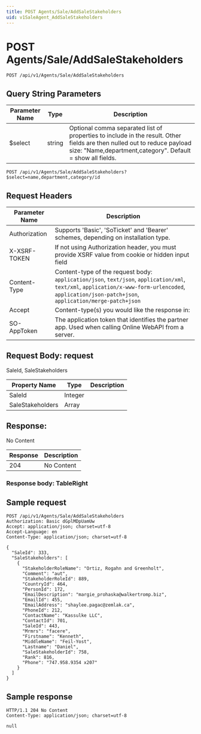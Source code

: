```yaml
---
title: POST Agents/Sale/AddSaleStakeholders
uid: v1SaleAgent_AddSaleStakeholders
---
```


# POST Agents/Sale/AddSaleStakeholders

```http
POST /api/v1/Agents/Sale/AddSaleStakeholders
```









## Query String Parameters

| Parameter Name | Type |  Description |
|----------------|------|--------------|
| $select | string |  Optional comma separated list of properties to include in the result. Other fields are then nulled out to reduce payload size: "Name,department,category". Default = show all fields. |

```http
POST /api/v1/Agents/Sale/AddSaleStakeholders?$select=name,department,category/id
```


## Request Headers

| Parameter Name | Description |
|----------------|-------------|
| Authorization  | Supports 'Basic', 'SoTicket' and 'Bearer' schemes, depending on installation type. |
| X-XSRF-TOKEN   | If not using Authorization header, you must provide XSRF value from cookie or hidden input field |
| Content-Type | Content-type of the request body: `application/json`, `text/json`, `application/xml`, `text/xml`, `application/x-www-form-urlencoded`, `application/json-patch+json`, `application/merge-patch+json` |
| Accept         | Content-type(s) you would like the response in:  |
| SO-AppToken | The application token that identifies the partner app. Used when calling Online WebAPI from a server. |

## Request Body: request 

SaleId, SaleStakeholders 

| Property Name | Type |  Description |
|----------------|------|--------------|
| SaleId | Integer |  |
| SaleStakeholders | Array |  |

## Response:

No Content

| Response | Description |
|----------------|-------------|
| 204 | No Content |

### Response body: TableRight


## Sample request

```http!
POST /api/v1/Agents/Sale/AddSaleStakeholders
Authorization: Basic dGplMDpUamUw
Accept: application/json; charset=utf-8
Accept-Language: en
Content-Type: application/json; charset=utf-8

{
  "SaleId": 333,
  "SaleStakeholders": [
    {
      "StakeholderRoleName": "Ortiz, Rogahn and Greenholt",
      "Comment": "aut",
      "StakeholderRoleId": 889,
      "CountryId": 464,
      "PersonId": 172,
      "EmailDescription": "margie_prohaska@walkertromp.biz",
      "EmailId": 455,
      "EmailAddress": "shaylee.pagac@zemlak.ca",
      "PhoneId": 212,
      "ContactName": "Kassulke LLC",
      "ContactId": 701,
      "SaleId": 443,
      "Mrmrs": "facere",
      "Firstname": "Kenneth",
      "MiddleName": "Feil-Yost",
      "Lastname": "Daniel",
      "SaleStakeholderId": 758,
      "Rank": 816,
      "Phone": "747.958.9354 x207"
    }
  ]
}
```

## Sample response

```http_
HTTP/1.1 204 No Content
Content-Type: application/json; charset=utf-8

null
```